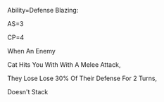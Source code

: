 Ability=Defense Blazing:

AS=3

CP=4

When An Enemy

Cat Hits You With With A Melee Attack,

They Lose Lose 30% Of Their Defense For 2 Turns,

Doesn't Stack
